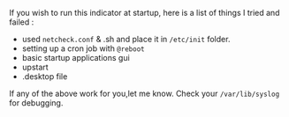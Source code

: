 If you wish to run this indicator at startup, here is a list of things I tried and failed :
* used `netcheck.conf` & .sh and place it in `/etc/init` folder.
* setting up a cron job with `@reboot`
* basic startup applications gui
* upstart
* .desktop file

If any of the above work for you,let me know. Check your `/var/lib/syslog` for debugging.
